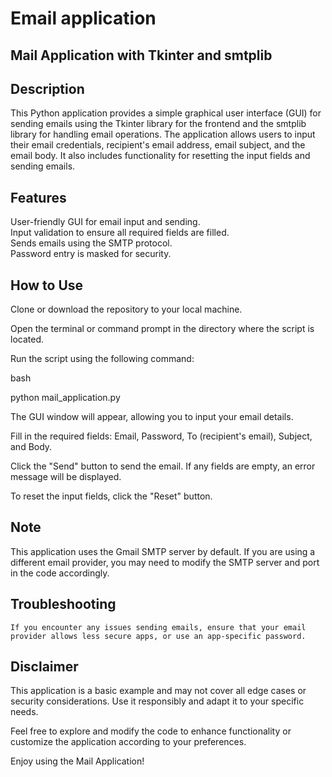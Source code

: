 # Email application

## Mail Application with Tkinter and smtplib


## Description

This Python application provides a simple graphical user interface (GUI) for sending emails using the Tkinter library for the frontend and the smtplib library for handling email operations. The application allows users to input their email credentials, recipient's email address, email subject, and the email body. It also includes functionality for resetting the input fields and sending emails.


## Features

User-friendly GUI for email input and sending.  
Input validation to ensure all required fields are filled.  
Sends emails using the SMTP protocol.  
Password entry is masked for security.  


## How to Use

Clone or download the repository to your local machine.

Open the terminal or command prompt in the directory where the script is located.

Run the script using the following command:

bash

python mail_application.py

The GUI window will appear, allowing you to input your email details.

Fill in the required fields: Email, Password, To (recipient's email), Subject, and Body.

Click the "Send" button to send the email. If any fields are empty, an error message will be displayed.

To reset the input fields, click the "Reset" button.

## Note

This application uses the Gmail SMTP server by default. If you are using a different email provider, you may need to modify the SMTP server and port in the code accordingly.

## Troubleshooting

    If you encounter any issues sending emails, ensure that your email provider allows less secure apps, or use an app-specific password.

## Disclaimer

This application is a basic example and may not cover all edge cases or security considerations. Use it responsibly and adapt it to your specific needs.

Feel free to explore and modify the code to enhance functionality or customize the application according to your preferences.

Enjoy using the Mail Application!